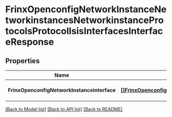 # FrinxOpenconfigNetworkInstanceNetworkinstancesNetworkinstanceProtocolsProtocolIsisInterfacesInterfaceResponse

## Properties
Name | Type | Description | Notes
------------ | ------------- | ------------- | -------------
**FrinxOpenconfigNetworkInstanceinterface** | [**[]FrinxOpenconfigNetworkInstanceNetworkinstancesNetworkinstanceProtocolsProtocolIsisInterfacesInterface**](frinx.openconfig.network.instance.networkinstances.networkinstance.protocols.protocol.isis.interfaces.Interface.md) |  | [optional] [default to null]

[[Back to Model list]](../README.md#documentation-for-models) [[Back to API list]](../README.md#documentation-for-api-endpoints) [[Back to README]](../README.md)



